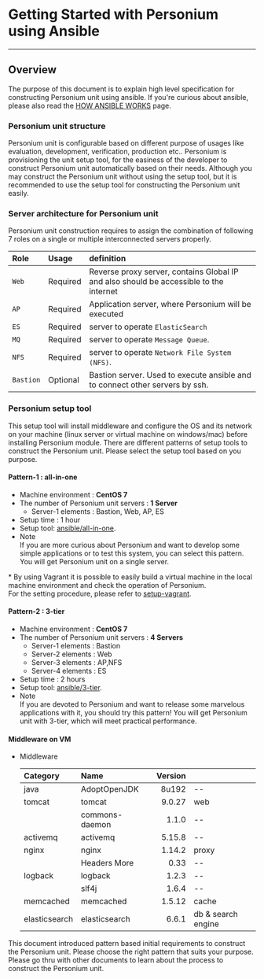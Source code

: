 # Getting Started with Personium using Ansible
-------------------------------

## Overview

The purpose of this document is to explain high level specification for constructing Personium unit using ansible. If you're curious about ansible, please also read the [HOW ANSIBLE WORKS](http://www.ansible.com/how-ansible-works) page.

### Personium unit structure

Personium unit is configurable based on different purpose of usages like evaluation, development, verification, production etc.. Personium is provisioning the unit setup tool, for the easiness of the developer to construct Personium unit automatically based on their needs.
Although you may construct the Personium unit without using the setup tool, but it is recommended to use the setup tool for constructing the Personium unit easily.

### Server architecture for Personium unit
  Personium unit construction requires to assign the combination of following 7 roles on a single or multiple interconnected servers properly.


| **Role**     | **Usage**        | **definition**                                                                         |
|:-------------|:-----------------|:---------------------------------------------------------------------------------------|
| `Web`        |  Required        | Reverse proxy server, contains Global IP and also should be accessible to the internet |
| `AP`         |  Required        | Application server, where Personium will be executed                                |
| `ES`         |  Required        | server to operate `ElasticSearch`                                                      |
| `MQ`         |  Required        | server to operate `Message Queue`.|
| `NFS`        |  Required        | server to operate `Network File System (NFS)`.                                         |
| `Bastion`    |  Optional        | Bastion server. Used to execute ansible and to connect other servers by ssh.           |


### Personium setup tool

This setup tool will install middleware and configure the OS and its network on your machine (linux server or virtual machine on windows/mac) before installing Personium module.
There are different patterns of setup tools to construct the Personium unit. Please select the setup tool based on you purpose.

#### Pattern-1 : all-in-one

* Machine environment : **CentOS 7**
* The number of Personium unit servers : **1 Server**
  * Server-1 elements : Bastion, Web, AP, ES
* Setup time : 1 hour
* Setup tool: [ansible/all-in-one](./all-in-one "all-in-one").  
* Note  
  If you are more curious about Personium and want to develop some simple applications or to test this system, you can select this pattern. You will get Personium unit on a single server.

\* By using Vagrant it is possible to easily build a virtual machine in the local machine environment and check the operation of Personium.  
For the setting procedure, please refer to [setup-vagrant](https://github.com/personium/setup-vagrant).

#### Pattern-2 : 3-tier

* Machine environment : **CentOS 7**
* The number of Personium unit servers : **4 Servers**
  * Server-1 elements : Bastion
  * Server-2 elements : Web
  * Server-3 elements : AP,NFS
  * Server-4 elements : ES
* Setup time :  2 hours
* Setup tool: [ansible/3-tier](./3-tier "3-tier").  
* Note  
  If you are devoted to Personium and want to release some marvelous applications with it, you should try this pattern! You will get Personium unit with 3-tier, which will meet practical performance.


#### Middleware on VM

* Middleware  

    |Category       | Name           |Version       |                   |
    |:--------------|:---------------|-------------:|:------------------|
    | java          | AdoptOpenJDK   |        8u192 | --                |
    | tomcat        | tomcat         |       9.0.27 | web               |
    |               | commons-daemon |        1.1.0 | --                |
    | activemq      | activemq       |       5.15.8 | --                |
    | nginx         | nginx          |       1.14.2 | proxy             |
    |               | Headers More   |         0.33 | --                |
    | logback       | logback        |        1.2.3 | --                |
    |               | slf4j          |        1.6.4 | --                |
    | memcached     | memcached      |       1.5.12 | cache             |
    | elasticsearch | elasticsearch  |        6.6.1 | db & search engine|

This document introduced pattern based initial requirements to construct the Personium unit. Please choose the right pattern that suits your purpose.
Please go thru with other documents to learn about the process to construct the Personium unit.
